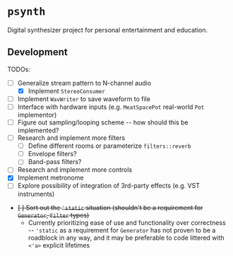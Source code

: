 # `psynth`

Digital synthesizer project for personal entertainment and education.

## Development

TODOs:

- [ ] Generalize stream pattern to N-channel audio
    - [x] Implement `StereoConsumer`
- [ ] Implement `WavWriter` to save waveform to file
- [ ] Interface with hardware inputs (e.g. `MeatSpacePot` real-world `Pot` implementor)
- [ ] Figure out sampling/looping scheme -- how should this be implemented?
- [ ] Research and implement more filters
    - [ ] Define different rooms or parameterize `filters::reverb`
    - [ ] Envelope filters?
    - [ ] Band-pass filters?
- [ ] Research and implement more controls
- [x] Implement metronome
- [ ] Explore possibility of integration of 3rd-party effects (e.g. VST instruments)
- ~~[ ] Sort out the `'static` situation (shouldn't be a requirement for `Generator`, `Filter` types)~~
    - Currently prioritizing ease of use and functionality over correctness -- `'static` as a
      requirement for `Generator` has not proven to be a roadblock in any way, and it may be
      preferable to code littered with `<'a>` explicit lifetimes
